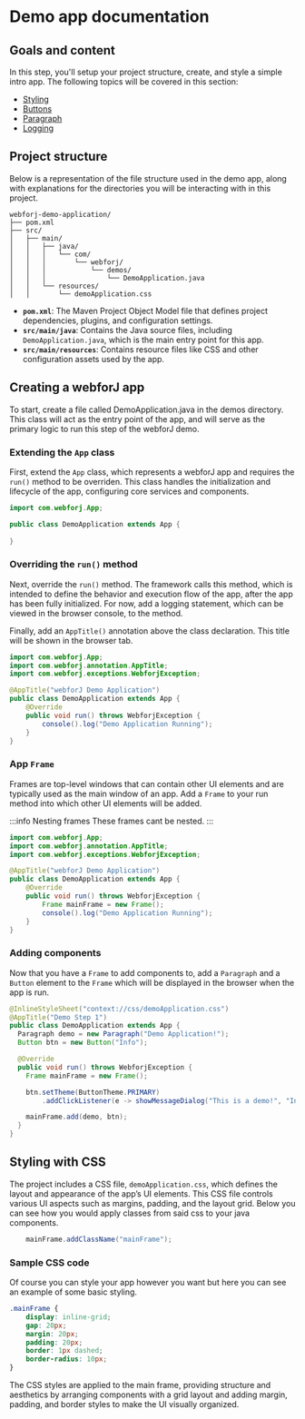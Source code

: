# Demo app documentation

## Goals and content

In this step, you'll setup your project structure, create, and style a simple intro app. The following topics will be covered in this section:

  - [Styling](../../styling/getting-started)
  - [Buttons](../../components/button)
  - [Paragraph](../../building-ui/web-components/html-elements)
  - [Logging](../../advanced/browser-console)

## Project structure

Below is a representation of the file structure used in the demo app, along with explanations for the directories you will be interacting with in this project.

```plaintext
webforj-demo-application/
├── pom.xml
├── src/
│   ├── main/
│   │   ├── java/
│   │   │   └── com/
│   │   │       └── webforj/
│   │   │           └── demos/
│   │   │               └── DemoApplication.java
│   │   └── resources/
│   │       └── demoApplication.css
```

- **`pom.xml`**: The Maven Project Object Model file that defines project dependencies, plugins, and configuration settings.
- **`src/main/java`**: Contains the Java source files, including `DemoApplication.java`, which is the main entry point for this app.
- **`src/main/resources`**: Contains resource files like CSS and other configuration assets used by the app.

## Creating a webforJ app

To start, create a file called DemoApplication.java in the demos directory. This class will act as the entry point of the app, and will serve as the primary logic to run this step of the webforJ demo. 

### Extending the `App` class

First, extend the `App` class, which represents a webforJ app and requires the `run()` method to be overriden. This class handles the initialization and lifecycle of the app, configuring core services and components.

```java
import com.webforj.App;

public class DemoApplication extends App {
    
}
```

### Overriding the `run()` method

Next, override the `run()` method. The framework calls this method, which is intended to define the behavior and execution flow of the app, after the app has been fully initialized. For now, add a logging statement, which can be viewed in the browser console, to the method.

Finally, add an `AppTitle()` annotation above the class declaration. This title will be shown in the browser tab. 

```java
import com.webforj.App;
import com.webforj.annotation.AppTitle;
import com.webforj.exceptions.WebforjException;

@AppTitle("webforJ Demo Application")
public class DemoApplication extends App {
    @Override
    public void run() throws WebforjException {
        console().log("Demo Application Running");
    }
}
```

### App `Frame`

Frames are top-level windows that can contain other UI elements and are typically used as the main window of an app. Add a `Frame` to your run method into which other UI elements will be added.

:::info Nesting frames 
These frames cant be nested. 
:::

```java
import com.webforj.App;
import com.webforj.annotation.AppTitle;
import com.webforj.exceptions.WebforjException;

@AppTitle("webforJ Demo Application")
public class DemoApplication extends App {
    @Override
    public void run() throws WebforjException {
        Frame mainFrame = new Frame();
        console().log("Demo Application Running");
    }
}
```

### Adding components 

Now that you have a `Frame` to add components to, add a `Paragraph` and a `Button` element to the `Frame` which will be displayed in the browser when the app is run.

```java
@InlineStyleSheet("context://css/demoApplication.css")
@AppTitle("Demo Step 1")
public class DemoApplication extends App {
  Paragraph demo = new Paragraph("Demo Application!");
  Button btn = new Button("Info");

  @Override
  public void run() throws WebforjException {
    Frame mainFrame = new Frame();

    btn.setTheme(ButtonTheme.PRIMARY)
        .addClickListener(e -> showMessageDialog("This is a demo!", "Info"));

    mainFrame.add(demo, btn);
  }
}
```

## Styling with CSS

The project includes a CSS file, `demoApplication.css`, which defines the layout and appearance of the app’s UI elements. This CSS file controls various UI aspects such as margins, padding, and the layout grid. Below you can see how you would apply classes from said css to your java components.

```java
    mainFrame.addClassName("mainFrame");
```

### Sample CSS code

Of course you can style your app however you want but here you can see an example of some basic styling.

```css
.mainFrame {
    display: inline-grid;
    gap: 20px;
    margin: 20px;
    padding: 20px;
    border: 1px dashed;
    border-radius: 10px;
}
```

The CSS styles are applied to the main frame, providing structure and aesthetics by arranging components with a grid layout and adding margin, padding, and border styles to make the UI visually organized.



